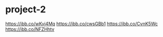 # project-2
https://ibb.co/wKvj4Mq
https://ibb.co/cwsGBb1
https://ibb.co/CvnK5Wc
https://ibb.co/NFZHhtv
